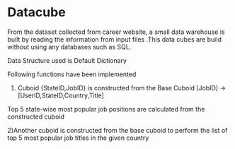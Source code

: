 Datacube
========
From the dataset collected from career website, a small data warehouse
is built by reading the information from input files .This data cubes
are build without using any databases such as SQL.

Data Structure used is Default Dictionary

Following functions have been implemented

1) Cuboid {StateID,JobID} is constructed from the Base Cuboid  [JobID]
-> [UserID,StateID,Country,Title]

Top 5 state-wise most popular job positions are calculated from the
constructed cuboid

2)Another cuboid is constructed from the base cuboid to perform the list
of top 5 most popular job titles in the given country
